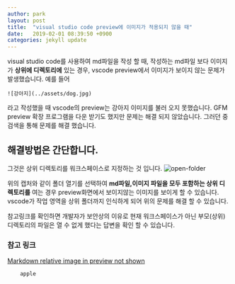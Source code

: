 ```yaml
---
author: park
layout: post
title:  "visual studio code preview에 이미지가 적용되지 않을 때"
date:   2019-02-01 08:39:50 +0900
categories: jekyll update
---
```

visual studio code를 사용하여 md파일을 작성 할 때, 
작성하는 md파일 보다 이미지가 **상위에 디렉토리에** 있는 경우, vscode preview에서 이미지가 보이지 않는 문제가 발생했습니다.
 예를 들어 

    ![강아지](../assets/dog.jpg)

라고 작성했을 때 vscode의 preview는 강아지 이미지를 불러 오지 못했습니다. GFM preview 확장 프로그램을 다운 받기도 했지만 문제는 해결 되지 않았습니다. 그러던 중 검색을 통해 문제를 해결 했습니다.

## 해결방법은 간단합니다.
그것은 상위 디렉토리를 워크스페이스로 지정하는 것 입니다.
![open-folder](../assets/open-folder.png)

위의 캡처와 같이 폴더 열기를 선택하여 **md파일,이미지 파일을 모두 포함하는 상위 디렉토리를** 여는 경우 preview화면에서 보이지않는 이미지를 보이게 할 수 있습니다. vscode가 작업 영역을 상위 폴더까지 인식하게 되어 위의 문제를 해결 할 수 있습니다. 
  
참고링크를 확인하면 개발자가 보안상의 이유로 현재 워크스페이스가 아닌 부모(상위)디렉토리의 파일은 열 수 없게 했다는 답변을 확인 할 수 있습니다.
### 참고 링크
[Markdown relative image in preview not shown](https://github.com/Microsoft/vscode/issues/62995)
  
    
      
        apple  
        